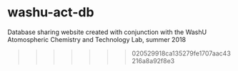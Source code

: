 # washu-act-db
Database sharing website created with conjunction with the WashU Atomospheric Chemistry and Technology Lab, summer 2018
>>>>>>> 020529918ca135279fe1707aac43216a8a92f8e3
